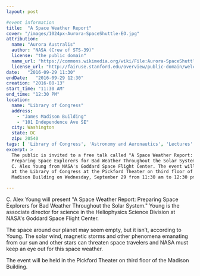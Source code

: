 ```yaml
---
layout: post

#event information
title:  "A Space Weather Report"
cover: "/images/1024px-Aurora-SpaceShuttle-EO.jpg"
attribution:
  name: "Aurora Australis"
  author: "NASA (Crew of STS-39)"
  license: "the public domain"
  name_url: "https://commons.wikimedia.org/wiki/File:Aurora-SpaceShuttle-EO.jpg"
  license_url: "http://fairuse.stanford.edu/overview/public-domain/welcome"
date:   "2016-09-29 11:30"
endDate:   "2016-09-29 12:30"
creation: "2016-08-13"
start_time: "11:30 AM"
end_time: "12:30 PM"
location:
  name: "Library of Congress"
  address:
    - "James Madison Building"
    - "101 Independence Ave SE"
  city: Washington
  state: DC
  zip: 20540
tags: [ 'Library of Congress', 'Astronomy and Aeronautics', 'Lectures' ]
excerpt: >
  The public is invited to a free talk called "A Space Weather Report:
  Preparing Space Explorers for Bad Weather Throughout the Solar System" with
  C. Alex Young from NASA's Goddard Space Flight Center. The event will be held
  at the Library of Congress at the Pickford Theater on third floor of the
  Madison Building on Wednesday, September 29 from 11:30 am to 12:30 pm.

---
```


C. Alex Young will present "A Space Weather Report: Preparing Space Explorers
for Bad Weather Throughout the Solar System." Young is the associate director
for science in the Heliophysics Science Division at NASA's Goddard Space Flight
Center.

The space around our planet may seem empty, but it isn’t, according to Young.
The solar wind, magnetic storms and other phenomena emanating from our sun and
other stars can threaten space travelers and NASA must keep an eye out for this
space weather.

The event will be held in the Pickford Theater on third floor of the Madison
Building.
